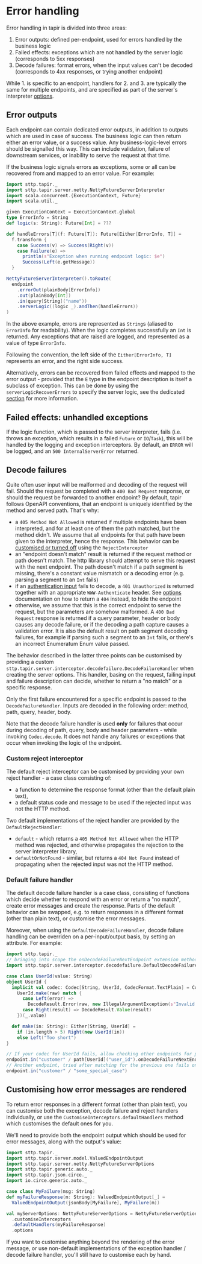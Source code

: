 # Error handling

Error handling in tapir is divided into three areas:

1. Error outputs: defined per-endpoint, used for errors handled by the business logic
2. Failed effects: exceptions which are not handled by the server logic (corresponds to 5xx responses)
3. Decode failures: format errors, when the input values can't be decoded (corresponds to 4xx responses, or
   trying another endpoint)

While 1. is specific to an endpoint, handlers for 2. and 3. are typically the same for multiple endpoints, and are
specified as part of the server's interpreter [options](options.md).

## Error outputs

Each endpoint can contain dedicated error outputs, in addition to outputs which are used in case of success. The
business logic can then return either an error value, or a success value. Any business-logic-level errors should
be signalled this way. This can include validation, failure of downstream services, or inability to serve the request
at that time.

If the business logic signals errors as exceptions, some or all can be recovered from and mapped to an error value.
For example:

```scala mdoc:compile-only
import sttp.tapir._
import sttp.tapir.server.netty.NettyFutureServerInterpreter
import scala.concurrent.{ExecutionContext, Future}
import scala.util._

given ExecutionContext = ExecutionContext.global
type ErrorInfo = String
def logic(s: String): Future[Int] = ???

def handleErrors[T](f: Future[T]): Future[Either[ErrorInfo, T]] =
  f.transform {
    case Success(v) => Success(Right(v))
    case Failure(e) =>
      println(s"Exception when running endpoint logic: $e")
      Success(Left(e.getMessage))
  }

NettyFutureServerInterpreter().toRoute(
  endpoint
    .errorOut(plainBody[ErrorInfo])
    .out(plainBody[Int])
    .in(query[String]("name"))
    .serverLogic((logic _).andThen(handleErrors))
)
```

In the above example, errors are represented as `String`s (aliased to `ErrorInfo` for readability). When the
logic completes successfully an `Int` is returned. Any exceptions that are raised are logged, and represented as a
value of type `ErrorInfo`.

Following the convention, the left side of the `Either[ErrorInfo, T]` represents an error, and the right side success.

Alternatively, errors can be recovered from failed effects and mapped to the error output - provided that the `E` type
in the endpoint description is itself a subclass of exception. This can be done by using the `serverLogicRecoverErrors` 
to specify the server logic, see the dedicated [section](logic.md) for more information.

## Failed effects: unhandled exceptions

If the logic function, which is passed to the server interpreter, fails (i.e. throws an exception, which results in
a failed `Future` or `IO`/`Task`), this will be handled by the logging and exception interceptors. By default, an
`ERROR` will be logged, and an `500 InternalServerError` returned.

## Decode failures

Quite often user input will be malformed and decoding of the request will fail. Should the request be completed with a
`400 Bad Request` response, or should the request be forwarded to another endpoint? By default, tapir follows OpenAPI
conventions, that an endpoint is uniquely identified by the method and served path. That's why:

- a `405 Method Not Allowed` is returned if multiple endpoints have been interpreted, and for at least one of them
  the path matched, but the method didn't. We assume that all endpoints for that path have been given to the
  interpreter, hence the response. This behavior can be [customised or turned off](#custom-reject-interceptor) using the `RejectInterceptor`
- an "endpoint doesn't match" result is returned if the request method or path doesn't match. The http library should
  attempt to serve this request with the next endpoint. The path doesn't match if a path segment is missing, there's
  a constant value mismatch or a decoding error (e.g. parsing a segment to an `Int` fails)
- if an [authentication input](../endpoint/security.md) fails to decode, a `401 Unauthorized` is returned together with
  an appropriate `WWW-Authenticate` header. See [options](options.md) documentation on how to return a `404` instead,
  to hide the endpoint
- otherwise, we assume that this is the correct endpoint to serve the request, but the parameters are somehow
  malformed. A `400 Bad Request` response is returned if a query parameter, header or body causes any decode failure,
  or if the decoding a path capture causes a validation error. It is also the default result on path segment decoding failures,
  for example if parsing such a segment to an `Int` fails, or there's an incorrect Enumeratum Enum value passed.

The behavior described in the latter three points can be customised by providing a custom
`sttp.tapir.server.interceptor.decodefailure.DecodeFailureHandler` when creating the server options. This handler, basing on the request,
failing input and failure description can decide, whether to return a "no match" or a specific response.

Only the first failure encountered for a specific endpoint is passed to the `DecodeFailureHandler`. Inputs are decoded
in the following order: method, path, query, header, body.

Note that the decode failure handler is used **only** for failures that occur during decoding of path, query, body
and header parameters - while invoking `Codec.decode`. It does not handle any failures or exceptions that occur
when invoking the logic of the endpoint.

### Custom reject interceptor

The default reject interceptor can be customised by providing your own reject handler - a case class consisting of:

- a function to determine the response format (other than the default plain text),
- a default status code and message to be used if the rejected input was not the HTTP method.

Two default implementations of the reject handler are provided by the `DefaultRejectHandler`:

- `default` - which returns a `405 Method Not Allowed` when the HTTP method was rejected, and otherwise propagates
  the rejection to the server interpreter library,
- `defaultOrNotFound` - similar, but returns a `404 Not Found` instead of propagating when the rejected input
  was not the HTTP method.

### Default failure handler

The default decode failure handler is a case class, consisting of functions which decide whether to respond with
an error or return a "no match", create error messages and create the response. Parts of the default behavior can be
swapped, e.g. to return responses in a different format (other than plain text), or customise the error messages.

Moreover, when using the `DefaultDecodeFailureHandler`, decode failure handling can be overriden on a per-input/output
basis, by setting an attribute. For example:

```scala mdoc:compile-only
import sttp.tapir._
// bringing into scope the onDecodeFailureNextEndpoint extension method
import sttp.tapir.server.interceptor.decodefailure.DefaultDecodeFailureHandler.OnDecodeFailure._

case class UserId(value: String)
object UserId {
  implicit val codec: Codec[String, UserId, CodecFormat.TextPlain] = Codec.string.mapDecode(raw =>
    UserId.make(raw) match {
      case Left(error) =>
        DecodeResult.Error(raw, new IllegalArgumentException(s"Invalid User value ($raw), failed with $error"))
      case Right(result) => DecodeResult.Value(result)
    })(_.value)

  def make(in: String): Either[String, UserId] =
    if (in.length > 5) Right(new UserId(in))
    else Left("Too short")
}

// If your codec for UserId fails, allow checking other endpoints for possible matches, like /customer/some_special_case
endpoint.in("customer" / path[UserId]("user_id").onDecodeFailureNextEndpoint)
// Another endpoint, tried after matching for the previous one fails on decoding of a UserId
endpoint.in("customer" / "some_special_case")
```

## Customising how error messages are rendered

To return error responses in a different format (other than plain text), you can customise both the exception, decode
failure and reject handlers individually, or use the `CustomiseInterceptors.defaultHandlers` method which customises the
default ones for you.

We'll need to provide both the endpoint output which should be used for error messages, along with the output's value:

```scala mdoc:compile-only
import sttp.tapir._
import sttp.tapir.server.model.ValuedEndpointOutput
import sttp.tapir.server.netty.NettyFutureServerOptions
import sttp.tapir.generic.auto._
import sttp.tapir.json.circe._
import io.circe.generic.auto._

case class MyFailure(msg: String)
def myFailureResponse(m: String): ValuedEndpointOutput[_] =
  ValuedEndpointOutput(jsonBody[MyFailure], MyFailure(m))

val myServerOptions: NettyFutureServerOptions = NettyFutureServerOptions
  .customiseInterceptors
  .defaultHandlers(myFailureResponse)
  .options
```

If you want to customise anything beyond the rendering of the error message, or use non-default implementations of the
exception handler / decode failure handler, you'll still have to customise each by hand.
